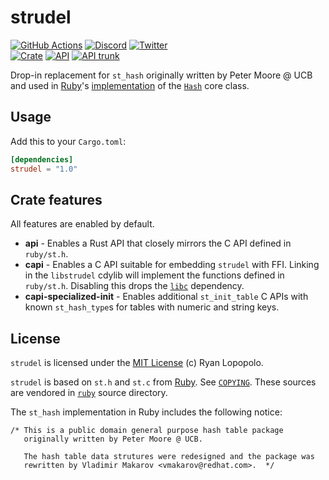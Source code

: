 # strudel

[![GitHub Actions](https://github.com/artichoke/strudel/workflows/CI/badge.svg)](https://github.com/artichoke/strudel/actions)
[![Discord](https://img.shields.io/discord/607683947496734760)](https://discord.gg/QCe2tp2)
[![Twitter](https://img.shields.io/twitter/follow/artichokeruby?label=Follow&style=social)](https://twitter.com/artichokeruby)
<br>
[![Crate](https://img.shields.io/crates/v/strudel.svg)](https://crates.io/crates/strudel)
[![API](https://docs.rs/strudel/badge.svg)](https://docs.rs/strudel)
[![API trunk](https://img.shields.io/badge/docs-trunk-blue.svg)](https://artichoke.github.io/strudel/strudel/)

Drop-in replacement for `st_hash` originally written by Peter Moore @ UCB and
used in [Ruby](https://github.com/ruby/ruby)'s [implementation][st.c] of the
[`Hash`][hash] core class.

## Usage

Add this to your `Cargo.toml`:

```toml
[dependencies]
strudel = "1.0"
```

## Crate features

All features are enabled by default.

- **api** - Enables a Rust API that closely mirrors the C API defined in
  `ruby/st.h`.
- **capi** - Enables a C API suitable for embedding `strudel` with FFI. Linking
  in the `libstrudel` cdylib will implement the functions defined in
  `ruby/st.h`. Disabling this drops the [`libc`] dependency.
- **capi-specialized-init** - Enables additional `st_init_table` C APIs with
  known `st_hash_type`s for tables with numeric and string keys.

## License

`strudel` is licensed under the [MIT License](LICENSE) (c) Ryan Lopopolo.

`strudel` is based on `st.h` and `st.c` from
[Ruby](https://github.com/ruby/ruby). See [`COPYING`](COPYING). These sources
are vendored in [`ruby`](ruby) source directory.

The `st_hash` implementation in Ruby includes the following notice:

```
/* This is a public domain general purpose hash table package
   originally written by Peter Moore @ UCB.

   The hash table data strutures were redesigned and the package was
   rewritten by Vladimir Makarov <vmakarov@redhat.com>.  */
```

[st.c]: https://github.com/ruby/ruby/blob/v2_6_3/st.c
[hash]: https://ruby-doc.org/core-2.6.3/Hash.html
[`libc`]: https://crates.io/crates/libc
